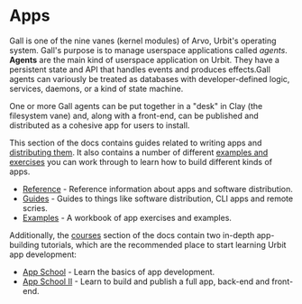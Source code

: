 # Apps

Gall is one of the nine vanes (kernel modules) of Arvo, Urbit's operating system. Gall's purpose is to manage userspace applications called _agents_. **Agents** are the main kind of userspace application on Urbit. They have a persistent state and API that handles events and produces effects.Gall agents can variously be treated as databases with developer-defined logic, services, daemons, or a kind of state machine.

One or more Gall agents can be put together in a "desk" in Clay (the filesystem vane) and, along with a front-end, can be published and distributed as a cohesive app for users to install.

This section of the docs contains guides related to writing apps and [distributing them](userspace/apps/guides/software-distribution). It also contains a number of different [examples and exercises](userspace/apps/examples) you can work through to learn how to build different kinds of apps.

- [Reference](userspace/apps/reference) - Reference information about apps and software distribution.
- [Guides](userspace/apps/guides) - Guides to things like software distribution, CLI apps and remote scries.
- [Examples](userspace/apps/examples) - A workbook of app exercises and examples.

Additionally, the [courses](courses) section of the docs contain two in-depth app-building tutorials, which are the recommended place to start learning Urbit app development:

- [App School](courses/app-school) - Learn the basics of app development.
- [App School II](courses/app-school-full-stack) - Learn to build and publish a full app, back-end and front-end.
